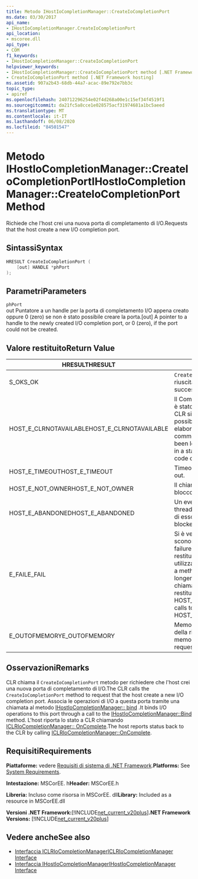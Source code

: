 ```yaml
---
title: Metodo IHostIoCompletionManager::CreateIoCompletionPort
ms.date: 03/30/2017
api_name:
- IHostIoCompletionManager.CreateIoCompletionPort
api_location:
- mscoree.dll
api_type:
- COM
f1_keywords:
- IHostIoCompletionManager::CreateIoCompletionPort
helpviewer_keywords:
- IHostIoCompletionManager::CreateIoCompletionPort method [.NET Framework hosting]
- CreateIoCompletionPort method [.NET Framework hosting]
ms.assetid: 907a2b43-68db-44a7-acac-89e792e7bb3c
topic_type:
- apiref
ms.openlocfilehash: 240712296254e02f4d268a00e1c15ef34f4519f1
ms.sourcegitcommit: da21fc5a8cce1e028575acf31974681a1bc5aeed
ms.translationtype: MT
ms.contentlocale: it-IT
ms.lasthandoff: 06/08/2020
ms.locfileid: "84501547"
---
```

# <a name="ihostiocompletionmanagercreateiocompletionport-method"></a><span data-ttu-id="702e8-102">Metodo IHostIoCompletionManager::CreateIoCompletionPort</span><span class="sxs-lookup"><span data-stu-id="702e8-102">IHostIoCompletionManager::CreateIoCompletionPort Method</span></span>
<span data-ttu-id="702e8-103">Richiede che l'host crei una nuova porta di completamento di I/O.</span><span class="sxs-lookup"><span data-stu-id="702e8-103">Requests that the host create a new I/O completion port.</span></span>  
  
## <a name="syntax"></a><span data-ttu-id="702e8-104">Sintassi</span><span class="sxs-lookup"><span data-stu-id="702e8-104">Syntax</span></span>  
  
```cpp  
HRESULT CreateIoCompletionPort (  
    [out] HANDLE *phPort  
);  
```  
  
## <a name="parameters"></a><span data-ttu-id="702e8-105">Parametri</span><span class="sxs-lookup"><span data-stu-id="702e8-105">Parameters</span></span>  
 `phPort`  
 <span data-ttu-id="702e8-106">out Puntatore a un handle per la porta di completamento I/O appena creato oppure 0 (zero) se non è stato possibile creare la porta.</span><span class="sxs-lookup"><span data-stu-id="702e8-106">[out] A pointer to a handle to the newly created I/O completion port, or 0 (zero), if the port could not be created.</span></span>  
  
## <a name="return-value"></a><span data-ttu-id="702e8-107">Valore restituito</span><span class="sxs-lookup"><span data-stu-id="702e8-107">Return Value</span></span>  
  
|<span data-ttu-id="702e8-108">HRESULT</span><span class="sxs-lookup"><span data-stu-id="702e8-108">HRESULT</span></span>|<span data-ttu-id="702e8-109">Descrizione</span><span class="sxs-lookup"><span data-stu-id="702e8-109">Description</span></span>|  
|-------------|-----------------|  
|<span data-ttu-id="702e8-110">S_OK</span><span class="sxs-lookup"><span data-stu-id="702e8-110">S_OK</span></span>|<span data-ttu-id="702e8-111">`CreateIoCompletionPort`la restituzione è riuscita.</span><span class="sxs-lookup"><span data-stu-id="702e8-111">`CreateIoCompletionPort` returned successfully.</span></span>|  
|<span data-ttu-id="702e8-112">HOST_E_CLRNOTAVAILABLE</span><span class="sxs-lookup"><span data-stu-id="702e8-112">HOST_E_CLRNOTAVAILABLE</span></span>|<span data-ttu-id="702e8-113">Il Common Language Runtime (CLR) non è stato caricato in un processo oppure CLR si trova in uno stato in cui non è possibile eseguire codice gestito o elaborare la chiamata correttamente.</span><span class="sxs-lookup"><span data-stu-id="702e8-113">The common language runtime (CLR) has not been loaded into a process, or the CLR is in a state in which it cannot run managed code or process the call successfully.</span></span>|  
|<span data-ttu-id="702e8-114">HOST_E_TIMEOUT</span><span class="sxs-lookup"><span data-stu-id="702e8-114">HOST_E_TIMEOUT</span></span>|<span data-ttu-id="702e8-115">Timeout della chiamata.</span><span class="sxs-lookup"><span data-stu-id="702e8-115">The call timed out.</span></span>|  
|<span data-ttu-id="702e8-116">HOST_E_NOT_OWNER</span><span class="sxs-lookup"><span data-stu-id="702e8-116">HOST_E_NOT_OWNER</span></span>|<span data-ttu-id="702e8-117">Il chiamante non è il proprietario del blocco.</span><span class="sxs-lookup"><span data-stu-id="702e8-117">The caller does not own the lock.</span></span>|  
|<span data-ttu-id="702e8-118">HOST_E_ABANDONED</span><span class="sxs-lookup"><span data-stu-id="702e8-118">HOST_E_ABANDONED</span></span>|<span data-ttu-id="702e8-119">Un evento è stato annullato mentre un thread bloccato o Fiber era in attesa su di esso.</span><span class="sxs-lookup"><span data-stu-id="702e8-119">An event was canceled while a blocked thread or fiber was waiting on it.</span></span>|  
|<span data-ttu-id="702e8-120">E_FAIL</span><span class="sxs-lookup"><span data-stu-id="702e8-120">E_FAIL</span></span>|<span data-ttu-id="702e8-121">Si è verificato un errore irreversibile sconosciuto.</span><span class="sxs-lookup"><span data-stu-id="702e8-121">An unknown catastrophic failure occurred.</span></span> <span data-ttu-id="702e8-122">Quando un metodo restituisce E_FAIL, CLR non è più utilizzabile all'interno del processo.</span><span class="sxs-lookup"><span data-stu-id="702e8-122">When a method returns E_FAIL, the CLR is no longer usable within the process.</span></span> <span data-ttu-id="702e8-123">Le chiamate successive ai metodi di hosting restituiscono HOST_E_CLRNOTAVAILABLE.</span><span class="sxs-lookup"><span data-stu-id="702e8-123">Subsequent calls to hosting methods return HOST_E_CLRNOTAVAILABLE.</span></span>|  
|<span data-ttu-id="702e8-124">E_OUTOFMEMORY</span><span class="sxs-lookup"><span data-stu-id="702e8-124">E_OUTOFMEMORY</span></span>|<span data-ttu-id="702e8-125">Memoria insufficiente per l'allocazione della risorsa richiesta.</span><span class="sxs-lookup"><span data-stu-id="702e8-125">Not enough memory was available to allocate the requested resource.</span></span>|  
  
## <a name="remarks"></a><span data-ttu-id="702e8-126">Osservazioni</span><span class="sxs-lookup"><span data-stu-id="702e8-126">Remarks</span></span>  
 <span data-ttu-id="702e8-127">CLR chiama il `CreateIoCompletionPort` metodo per richiedere che l'host crei una nuova porta di completamento di I/O.</span><span class="sxs-lookup"><span data-stu-id="702e8-127">The CLR calls the `CreateIoCompletionPort` method to request that the host create a new I/O completion port.</span></span> <span data-ttu-id="702e8-128">Associa le operazioni di I/O a questa porta tramite una chiamata al metodo [IHostIoCompletionManager:: bind](ihostiocompletionmanager-bind-method.md) .</span><span class="sxs-lookup"><span data-stu-id="702e8-128">It binds I/O operations to this port through a call to the [IHostIoCompletionManager::Bind](ihostiocompletionmanager-bind-method.md) method.</span></span> <span data-ttu-id="702e8-129">L'host riporta lo stato a CLR chiamando [ICLRIoCompletionManager:: OnComplete](iclriocompletionmanager-oncomplete-method.md).</span><span class="sxs-lookup"><span data-stu-id="702e8-129">The host reports status back to the CLR by calling [ICLRIoCompletionManager::OnComplete](iclriocompletionmanager-oncomplete-method.md).</span></span>  
  
## <a name="requirements"></a><span data-ttu-id="702e8-130">Requisiti</span><span class="sxs-lookup"><span data-stu-id="702e8-130">Requirements</span></span>  
 <span data-ttu-id="702e8-131">**Piattaforme:** vedere [Requisiti di sistema di .NET Framework](../../get-started/system-requirements.md).</span><span class="sxs-lookup"><span data-stu-id="702e8-131">**Platforms:** See [System Requirements](../../get-started/system-requirements.md).</span></span>  
  
 <span data-ttu-id="702e8-132">**Intestazione:** MSCorEE. h</span><span class="sxs-lookup"><span data-stu-id="702e8-132">**Header:** MSCorEE.h</span></span>  
  
 <span data-ttu-id="702e8-133">**Libreria:** Incluso come risorsa in MSCorEE. dll</span><span class="sxs-lookup"><span data-stu-id="702e8-133">**Library:** Included as a resource in MSCorEE.dll</span></span>  
  
 <span data-ttu-id="702e8-134">**Versioni .NET Framework:**[!INCLUDE[net_current_v20plus](../../../../includes/net-current-v20plus-md.md)]</span><span class="sxs-lookup"><span data-stu-id="702e8-134">**.NET Framework Versions:** [!INCLUDE[net_current_v20plus](../../../../includes/net-current-v20plus-md.md)]</span></span>  
  
## <a name="see-also"></a><span data-ttu-id="702e8-135">Vedere anche</span><span class="sxs-lookup"><span data-stu-id="702e8-135">See also</span></span>

- [<span data-ttu-id="702e8-136">Interfaccia ICLRIoCompletionManager</span><span class="sxs-lookup"><span data-stu-id="702e8-136">ICLRIoCompletionManager Interface</span></span>](iclriocompletionmanager-interface.md)
- [<span data-ttu-id="702e8-137">Interfaccia IHostIoCompletionManager</span><span class="sxs-lookup"><span data-stu-id="702e8-137">IHostIoCompletionManager Interface</span></span>](ihostiocompletionmanager-interface.md)

